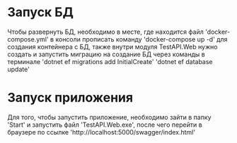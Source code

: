 # Запуск БД
  Чтобы развернуть БД, необходимо в месте, где находится файл 'docker-compose.yml' в консоли прописать команду 'docker-compose up -d' для создания контейнера с БД, также внутри модуля TestAPI.Web нужно создать и запустить миграцию на создание БД через команды в терминале 'dotnet ef migrations add InitialCreate' 'dotnet ef database update'

# Запуск приложения
  Для того, чтобы запустить приложение, необходимо зайти в папку 'Start' и запустить файл 'TestAPI.Web.exe', после чего перейти в браузере по ссылке  'http://localhost:5000/swagger/index.html'
